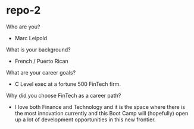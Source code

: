 # repo-2

Who are you? 

- Marc Leipold


What is your background?

- French / Puerto Rican


What are your career goals?

- C Level exec at a fortune 500 FinTech firm.


Why did you choose FinTech as a career path?

- I love both Finance and Technology and it is the space where there is the most innovation currently and this Boot Camp will (hopefully) open up a lot of development opportunities in this new frontier.